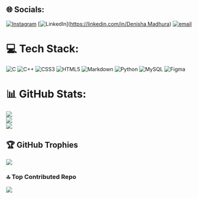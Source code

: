 
## 🌐 Socials:
[![Instagram](https://img.shields.io/badge/Instagram-%23E4405F.svg?logo=Instagram&logoColor=white)](https://instagram.com/denishamadhur) [![LinkedIn](https://img.shields.io/badge/LinkedIn-%230077B5.svg?logo=linkedin&logoColor=white)]([https://linkedin.com/in/Denisha Madhura](https://www.linkedin.com/in/denisha-madhura-5384a331b/)) [![email](https://img.shields.io/badge/Email-D14836?logo=gmail&logoColor=white)](mailto:denisha.madhura2007@gmail.com) 

# 💻 Tech Stack:
![C](https://img.shields.io/badge/c-%2300599C.svg?style=flat&logo=c&logoColor=white) ![C++](https://img.shields.io/badge/c++-%2300599C.svg?style=flat&logo=c%2B%2B&logoColor=white) ![CSS3](https://img.shields.io/badge/css3-%231572B6.svg?style=flat&logo=css3&logoColor=white) ![HTML5](https://img.shields.io/badge/html5-%23E34F26.svg?style=flat&logo=html5&logoColor=white) ![Markdown](https://img.shields.io/badge/markdown-%23000000.svg?style=flat&logo=markdown&logoColor=white) ![Python](https://img.shields.io/badge/python-3670A0?style=flat&logo=python&logoColor=ffdd54) ![MySQL](https://img.shields.io/badge/mysql-4479A1.svg?style=flat&logo=mysql&logoColor=white) ![Figma](https://img.shields.io/badge/figma-%23F24E1E.svg?style=flat&logo=figma&logoColor=white)
# 📊 GitHub Stats:
![](https://github-readme-stats.vercel.app/api?username=Denisha-Madhura&theme=dark&hide_border=false&include_all_commits=false&count_private=false)<br/>
![](https://github-readme-streak-stats.herokuapp.com/?user=Denisha-Madhura&theme=dark&hide_border=false)<br/>
![](https://github-readme-stats.vercel.app/api/top-langs/?username=Denisha-Madhura&theme=dark&hide_border=false&include_all_commits=false&count_private=false&layout=compact)

## 🏆 GitHub Trophies
![](https://github-profile-trophy.vercel.app/?username=Denisha-Madhura&theme=radical&no-frame=false&no-bg=true&margin-w=4)

### 🔝 Top Contributed Repo
![](https://github-contributor-stats.vercel.app/api?username=Denisha-Madhura&limit=5&theme=dark&combine_all_yearly_contributions=true)

